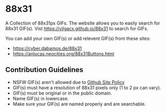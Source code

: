 # 88x31

A Collection of 88x31px GIFs. The website allows you to easily search for 88x31 GIF(s).
Vist https://vilgacx.github.io/88x31 to search for GIFs.

You can add your own GIF(s) or add relevent GIF(s) from these sites:
- https://cyber.dabamos.de/88x31
- https://anlucas.neocities.org/88x31Buttons.html

## Contribution Guidelines
- NSFW GIF(s) aren't allowed due to [Github Site Policy](https://docs.github.com/en/site-policy)
- GIF(s) must have a resolution of 88x31 pixels only (1 to 2 px can vary).
- GIF(s) must be original or in the public domain.
- Name GIF(s) in lowercase.
- Make sure your GIF(s) are named properly and are searchable.

